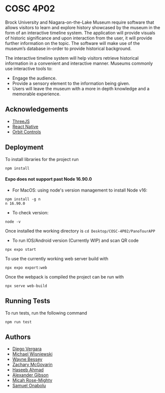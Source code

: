
# COSC 4P02


Brock University and Niagara-on-the-Lake Museum require software that allows visitors
to learn and explore history showcased by the museum in the form of an interactive
timeline system. The application will provide visuals of historic significance and upon
interaction from the user, it will provide further information on the topic. The software
will make use of the museum’s database in-order to provide historical background.

The interactive timeline system will help visitors retrieve historical information in a
convenient and interactive manner.
Museums commonly use interactive tools to:
- Engage the audience.
- Provide a sensory element to the information being given.
- Users will leave the museum with a more in depth knowledge and a memorable experience.



## Acknowledgements

 - [ThreeJS](https://threejs.org/docs/index.html#manual/en/introduction/Creating-a-scene)
 - [React Native](https://reactnative.dev/docs/intro-react-native-components)
 - [Orbit Controls](https://sbcode.net/react-three-fiber/orbit-controls/)


## Deployment

To install libraries for the project run

```
npm install 
```

#### Expo does not support past Node 16.90.0
 - For MacOS: using node's version management to install Node v16:
```
npm install -g n
n 16.90.0
```
- To check version:
```
node -v
```
Once installed the working directory is `cd Desktop/COSC-4P02/PanoTourAPP`
- To run IOS/Android version (Currently WIP) and scan QR code
```
npx expo start
```
To use the currently working web server build with 
```
npx expo export:web
```
Once the webpack is compiled the project can be run with
```
npx serve web-build
```
## Running Tests

To run tests, run the following command

```
npm run test
```


## Authors

- [Diego Vergara](https://github.com/dv18uj)
- [Michael Wisniewski](https://github.com/akaJengo)
- [Wayne Bessey](https://github.com/WayneB17)
- [Zachary McGovarin](https://github.com/OkayHmm)
- [Haseeb Ahmad](https://github.com/zacole123)
- [Alexander Gibson](https://github.com/AlexGibby2000)
- [Micah Rose-Mighty](https://github.com/MicahRM)
- [Samuel Onabolu](https://github.com/topmansam)

